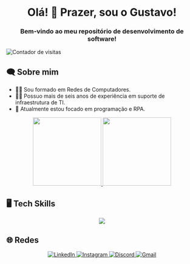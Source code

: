 <h1 align="center">Olá! 👋 Prazer, sou o Gustavo!</h1>
<h3 align="center">Bem-vindo ao meu repositório de desenvolvimento de software!</h3>

<p align="left">
  <img src="https://komarev.com/ghpvc/?username=GustavoLeodoro&color=blue" alt="Contador de visitas"/>
</p>

<h2 align="left">🗨 Sobre mim</h2>

- 👨‍🎓 Sou formado em Redes de Computadores.
- 👨‍💻 Possuo mais de seis anos de experiência em suporte de infraestrutura de TI.
- 🔭 Atualmente estou focado em programação e RPA.

<div align="center">
  <a href="https://github.com/GustavoLeodoro">
    <img height="180em" src="https://github-readme-stats.vercel.app/api?username=GustavoLeodoro&show_icons=true&theme=dark&include_all_commits=true&count_private=true"/>
    <img height="180em" src="https://github-readme-stats.vercel.app/api/top-langs/?username=GustavoLeodoro&layout=compact&langs_count=7&theme=dark"/>
  </a>
</div>

##

<h2 align="left">🖥 Tech Skills</h2>
<p align="center">
  <a href="https://skillicons.dev">
    <img src="https://skillicons.dev/icons?i=html,css,js,py,cs,dotnet,selenium,,sql,postman" />
  </a>
</p>

##

<h2 align="left">🌐 Redes</h2>
<div align="center">
  <a href="https://www.linkedin.com/in/gustavo-leodoro/" target="_blank">
    <img src="https://img.shields.io/badge/-LinkedIn-%230077B5?style=for-the-badge&logo=linkedin&logoColor=white" alt="LinkedIn"/>
  </a> 
  <a href="https://www.instagram.com/_leodoro/" target="_blank">
    <img src="https://img.shields.io/badge/-Instagram-%23E4405F?style=for-the-badge&logo=instagram&logoColor=white" alt="Instagram"/>
  </a>
  <a href="https://support.discord.com/hc/en-us/profiles/1521971800981" target="_blank">
    <img src="https://img.shields.io/badge/Discord-7289DA?style=for-the-badge&logo=discord&logoColor=white" alt="Discord"/>
  </a> 
  <a href="mailto:gustavo.leodoro@gmail.com">
    <img src="https://img.shields.io/badge/-Gmail-%23333?style=for-the-badge&logo=gmail&logoColor=white" alt="Gmail"/>
  </a>
</div>
